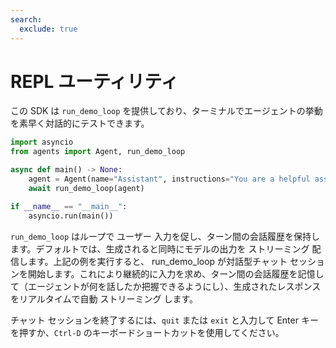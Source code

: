 ```yaml
---
search:
  exclude: true
---
```

# REPL ユーティリティ

この SDK は `run_demo_loop` を提供しており、ターミナルでエージェントの挙動を素早く対話的にテストできます。

```python
import asyncio
from agents import Agent, run_demo_loop

async def main() -> None:
    agent = Agent(name="Assistant", instructions="You are a helpful assistant.")
    await run_demo_loop(agent)

if __name__ == "__main__":
    asyncio.run(main())
```

`run_demo_loop` はループで ユーザー 入力を促し、ターン間の会話履歴を保持します。デフォルトでは、生成されると同時にモデルの出力を ストリーミング 配信します。上記の例を実行すると、 run_demo_loop が対話型チャット セッションを開始します。これにより継続的に入力を求め、ターン間の会話履歴を記憶して（エージェントが何を話したか把握できるようにし）、生成されたレスポンスをリアルタイムで自動 ストリーミング します。

チャット セッションを終了するには、`quit` または `exit` と入力して Enter キーを押すか、`Ctrl-D` のキーボードショートカットを使用してください。